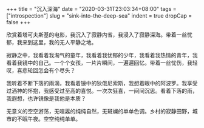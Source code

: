 +++
title = "沉入深海"
date = "2020-03-31T23:03:34+08:00"
tags = ["introspection"]
slug = "sink-into-the-deep-sea"
indent = true
dropCap = false
+++

欣赏着塔可夫斯基的电影，我沉入了寂静内省，我浸入了寂静深海。带着一丝忧郁，我来到这里，我的无人平静之地。

寂静之中，我看着我淘气的童年，我看着我忧郁的少年，我看着我热情的青年，我看着我镜中的自己。一个个女孩，一片片瞬间，一遍遍回忆。带着一丝忧伤，我轻叹，喜悲轮回怎会有个尽头？

我听着不断下落的雨滴，我看着镜中的狄俄尼索斯，我想着眼中的阿波罗。我享受过酒神的怀抱，我感受过至高的喜悦。一次次狂喜，一间间沉思。看着下落的雨，我遐想，也许镜像是我他是本质？

无意义的空空游荡，无喧嚣的纯纯自然，无斑斓的单单色调。乡村的寂静田野，城市的不眠午夜。空空纯纯单单。
